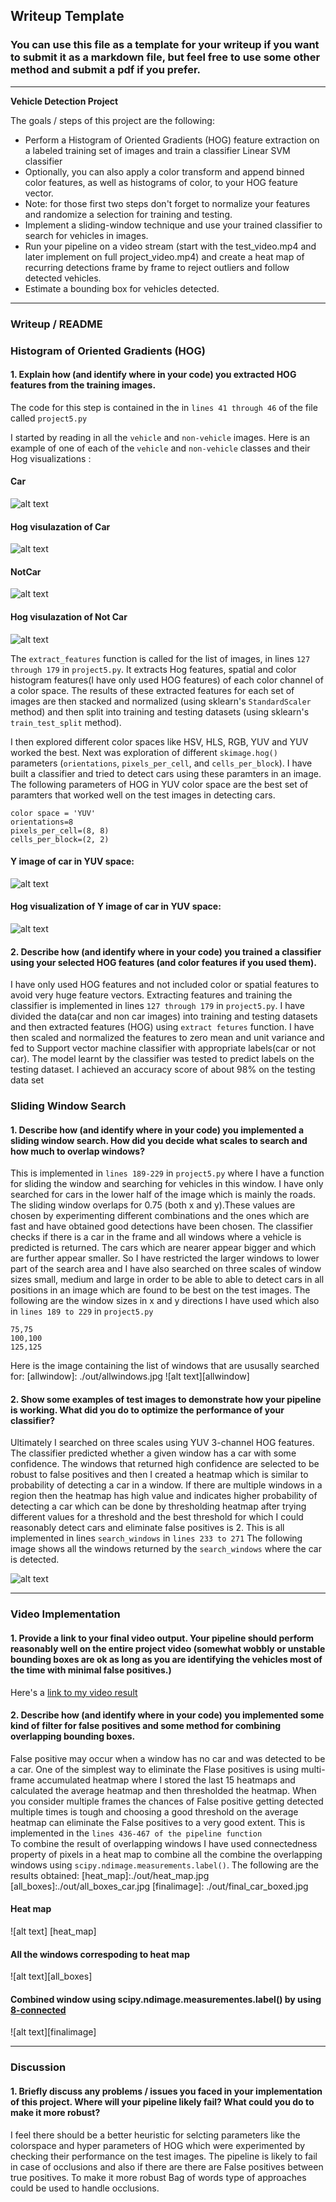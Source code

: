 
## Writeup Template
### You can use this file as a template for your writeup if you want to submit it as a markdown file, but feel free to use some other method and submit a pdf if you prefer.

---

**Vehicle Detection Project**

The goals / steps of this project are the following:

* Perform a Histogram of Oriented Gradients (HOG) feature extraction on a labeled training set of images and train a classifier Linear SVM classifier
* Optionally, you can also apply a color transform and append binned color features, as well as histograms of color, to your HOG feature vector. 
* Note: for those first two steps don't forget to normalize your features and randomize a selection for training and testing.
* Implement a sliding-window technique and use your trained classifier to search for vehicles in images.
* Run your pipeline on a video stream (start with the test_video.mp4 and later implement on full project_video.mp4) and create a heat map of recurring detections frame by frame to reject outliers and follow detected vehicles.
* Estimate a bounding box for vehicles detected.

[//]: # (Image References)
[car]: ./out/car.jpg
[notcar]: ./out/notcar.jpg
[car_hog]: ./out/77.png
[notcar_hog]: ./out/76.png
[c]: ./out/car_hogy.jpg


[image4]: ./out/examples/sliding_window.jpg
[image5]: ./out/examples/bboxes_and_heat.pngotcar
[image6]: ./out/examples/labels_map.png
[image7]: ./out/examples/output_bboxes.png
[video1]: ./out/project_video.mp4


---
### Writeup / README


### Histogram of Oriented Gradients (HOG)

#### 1. Explain how (and identify where in your code) you extracted HOG features from the training images.

The code for this step is contained in the in `lines 41 through 46` of the file called `project5.py`  

I started by reading in all the `vehicle` and `non-vehicle` images.  Here is an example of one of each of the `vehicle` and `non-vehicle` classes and their Hog visualizations :

#### Car
![alt text][car]
#### Hog visulazation of Car 
![alt text][car_hog]
#### NotCar
![alt text][notcar]
#### Hog visulazation of Not Car 
![alt text][notcar_hog]


The `extract_features` function is called for the list of images, in lines `127 through 179` in `project5.py`. It extracts Hog features, spatial and color histogram features(I have only used HOG features) of each color channel of a color space. The results of these extracted features for each set of images are then stacked and normalized (using sklearn's `StandardScaler` method) and then split into training and testing datasets (using sklearn's `train_test_split` method).

I then explored different color spaces like HSV, HLS, RGB, YUV and YUV worked the best. Next was exploration of  different `skimage.hog()` parameters (`orientations`, `pixels_per_cell`, and `cells_per_block`). I have built a classifier and tried to detect cars using these paramters in an image. The following parameters of HOG in YUV color space are the best set of paramters that worked well on the test images in detecting cars.

```
color space = 'YUV'
orientations=8
pixels_per_cell=(8, 8)
cells_per_block=(2, 2)
```

#### Y image of car in YUV space:
[cary]:./out/cary.jpg
[hogy]:./out/hogy.jpg
![alt text][cary]

#### Hog visualization of Y image of car in YUV space:
![alt text][hogy]


#### 2. Describe how (and identify where in your code) you trained a classifier using your selected HOG features (and color features if you used them).

I have only used HOG features and not included color or spatial features to avoid very huge feature vectors. Extracting features and training the classifier is implemented in lines `127 through 179` in `project5.py`. I have divided the data(car and non car images) into training and testing datasets and then extracted features (HOG) using `extract fetures` function. I have then scaled and normalized the features to zero mean and unit variance and fed to Support vector machine classifier with appropriate labels(car or not car). The model learnt by the classifier was tested to predict labels on the testing dataset. I achieved an accuracy score of about 98% on the testing data set

### Sliding Window Search

#### 1. Describe how (and identify where in your code) you implemented a sliding window search.  How did you decide what scales to search and how much to overlap windows?

This is implemented in `lines 189-229` in `project5.py` where I have a function for sliding the window and searching for vehicles in this window. I have only searched for cars in the lower half of the image which is mainly the roads. The sliding window overlaps for 0.75 (both x and y).These values are chosen by experimenting different combinations and the ones which are fast and have obtained good detections have been chosen. The classifier checks if there is a car in the frame and all windows where a vehicle is predicted is returned. The cars which are nearer appear bigger and which are further appear smaller. So I have restricted the larger windows to lower part of the search area and I have also searched on three scales of window sizes small, medium and large in order to be able to able to detect cars in all positions in an image which are found to be best on the test images. The following are the window sizes in x and y directions I have used which also in `lines 189 to 229` in `project5.py`

```
75,75 
100,100
125,125
```
Here is the image containing the list of windows that are ususally searched for:
[allwindow]: ./out/allwindows.jpg
![alt text][allwindow]





#### 2. Show some examples of test images to demonstrate how your pipeline is working.  What did you do to optimize the performance of your classifier?

Ultimately I searched on three scales using YUV 3-channel HOG features. The classifier predicted whether a given window has a car with some confidence. The windows that returned high confidence are selected to be robust to false positives and then I created a heatmap which is similar to probability of detecting a car in a window. If there are multiple windows in a region then the heatmap has high value and indicates higher probability of detecting a car which can be done by thresholding heatmap after trying different values for a threshold and the best threshold for which I could reasonably detect cars and eliminate false positives is 2. This is all implemented in lines `search_windows` in `lines 233 to 271`
The following image shows all the windows returned by the `search_windows` where the car is detected.

[allboxes]: ./out/all_boxes_car.jpg
![alt text][allboxes]


---

### Video Implementation

#### 1. Provide a link to your final video output.  Your pipeline should perform reasonably well on the entire project video (somewhat wobbly or unstable bounding boxes are ok as long as you are identifying the vehicles most of the time with minimal false positives.)
Here's a [link to my video result](./result.mp4)


#### 2. Describe how (and identify where in your code) you implemented some kind of filter for false positives and some method for combining overlapping bounding boxes.
False positive may occur when a window has no car and was detected to be a car. One of the simplest way to eliminate the Flase positives is using multi-frame accumulated heatmap  where I stored the last 15 heatmaps and calculated the average heatmap and then thresholded the heatmap. When you consider multiple frames the chances of False positive getting detected multiple times is tough and choosing a good threshold on the average heatmap can eliminate the False positives to a very good extent. This is implemented in the `lines 436-467 of the pipeline function`  
To combine the result of overlapping windows I have used connectedness property of pixels in a heat map to combine all the combine the overlapping windows using `scipy.ndimage.measurements.label()`. The following are the results obtained:
[heat_map]:./out/heat_map.jpg
[all_boxes]:./out/all_boxes_car.jpg
[finalimage]: ./out/final_car_boxed.jpg
#### Heat map
![alt text] [heat_map]
#### All the windows correspoding to heat map
![alt text][all_boxes]
#### Combined window using scipy.ndimage.measurementes.label() by using [8-connected](https://en.wikipedia.org/wiki/Pixel_connectivity#8-connected)
![alt text][finalimage]

---

### Discussion

#### 1. Briefly discuss any problems / issues you faced in your implementation of this project.  Where will your pipeline likely fail?  What could you do to make it more robust?

I feel there should be a better heuristic for selcting parameters like the colorspace and hyper parameters of HOG  which were experimented by checking their performance on the test images. The pipeline is likely to fail in case of occlusions and also if there are there are False positives between true positives. To make it more robust Bag of words type of approaches could be used to handle occlusions.


